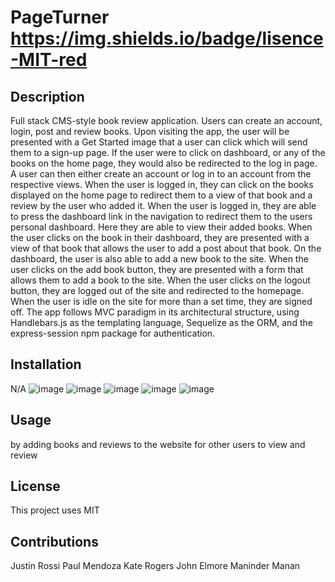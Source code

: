 # PageTurner https://img.shields.io/badge/lisence-MIT-red

## Description
Full stack CMS-style book review application. Users can create an account, login, post and review books. Upon visiting the app, the user will be presented with a Get Started image that a user can click which will send them to a sign-up page. If the user were to click on dashboard, or any of the books on the home page, they would also be redirected to the log in page. A user can then either create an account or log in to an account from the respective views. When the user is logged in, they can click on the books displayed on the home page to redirect them to a view of that book and a review by the user who added it. When the user is logged in, they are able to press the dashboard link in the navigation to redirect them to the users personal dashboard. Here they are able to view their added books. When the user clicks on the book in their dashboard, they are presented with a view of that book that allows the user to add a post about that book. On the dashboard, the user is also able to add a new book to the site. When the user clicks on the add book button, they are presented with a form that allows them to add a book to the site. When the user clicks on the logout button, they are logged out of the site and redirected to the homepage. When the user is idle on the site for more than a set time, they are signed off. The app follows MVC paradigm in its architectural structure, using Handlebars.js as the templating language, Sequelize as the ORM, and the express-session npm package for authentication.

## Installation
N/A
![image](https://github.com/ManinderManan/PageTurner/assets/123151991/6a0b2fd9-f4fc-49a3-9d54-7fe67f26bdc1)
![image](https://github.com/ManinderManan/PageTurner/assets/123151991/8105995e-1c12-4077-8c12-5f65ea644678)
![image](https://github.com/ManinderManan/PageTurner/assets/123151991/c16b0744-0163-4575-9145-3960da8aa579)
![image](https://github.com/ManinderManan/PageTurner/assets/123151991/e3026605-90df-4ffb-9ddf-e16896794c27)
![image](https://github.com/ManinderManan/PageTurner/assets/123151991/751bf7b6-54ef-427c-9ea2-02f2245a63fc)

## Usage
by adding books and reviews to the website for other users to view and review


## License
This project uses MIT

## Contributions
Justin Rossi
Paul Mendoza
Kate Rogers
John Elmore
Maninder Manan

